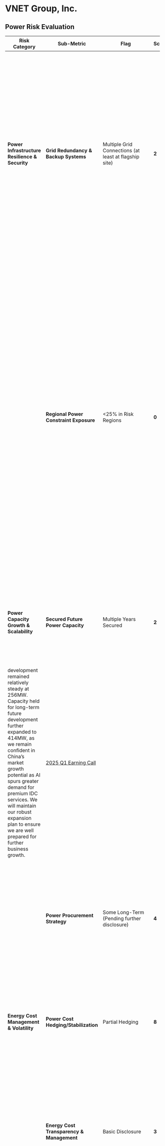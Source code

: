 #  VNET Group, Inc.

## Power Risk Evaluation

|**Risk Category**| **Sub-Metric**| **Flag**| **Score**|**Justification**| **Reference**|
| ------------------------------------ | ----------------------------------------- | --------------------------- | --------- | ------------------------------------------------------------------------------------------------------------------------------------------------------------------------------------------------------------------------------------------- | --------------------------------------------------------------------------- |
|**Power Infrastructure Resilience & Security**|**Grid Redundancy & Backup Systems**|Multiple Grid Connections (at least at flagship site)|**2**|Hangzhou facility—a flagship VNET Tier III+/Tier IV data center located in Zhejiang province—is documented to feature dual-grid 2N electrical input and N+1 diesel generator backup, indicating high-availability design at least at this site. Corporate material indicates VNET operates over 50 data centers across 30+ cities and emphasizes robust infrastructure in cluster regions like Beijing, Shanghai, Hangzhou, Chengdu—but detailed grid design specs are not publicly stated for most facilities. |[Hangzhou DC](https://www.datacenters.com/vnet-group-inc-hangzhou)|
||**Regional Power Constraint Exposure** | <25% in Risk Regions| **0**| VNET Group operates more than 50 data centers across 30+ cities in China, including major economically powered regions such as Beijing, Shanghai, Shenzhen, Guangzhou, Chengdu, Hangzhou, and Ningbo. This footprint is borough‑balanced and largely operated in central and eastern grid zones with robust reliability. Data supports carrier-neutral positioning in all major hubs (e.g., Beijing-Tianjin-Hebei, Yangtze River Delta, Greater Bay Area) with diversified grid access. China’s high-capacity data center clusters are primarily located in eastern and coastal regions, not in locations with frequent outage risk like remote western provinces. VNET avoids grid-stressed zones such as Inner Mongolia western corridor or Xinjiang. |[VNET DC](https://www.vnet.com/en/) <br>[China Power](https://chinapower.csis.org/china-energy-security/)</br>|
|**Power Capacity Growth & Scalability**| **Secured Future Power Capacity** |Multiple Years Secured | **2**|VNET capacity under construction was 377MW, with a pre-commitment rate for capacity under construction stable at 81.6% as of the end of March. Additionally, capacity held for short-term future
development remained relatively steady at 256MW. Capacity held for long-term future development further expanded to 414MW, as we remain confident in China’s market growth potential as AI spurs greater demand for premium IDC services. We will maintain our robust expansion plan to ensure we are well prepared for further business growth. |[2025 Q1 Earning Call](https://ir.21vianet.com/static-files/83665048-b82d-4dfa-b58f-4e79cd973d40)|
||**Power Procurement Strategy**|Some Long-Term (Pending further disclosure)| **4**| VNET has demonstrated strategic intent and investment into renewable energy integration via flagship campuses and alignment with green energy policy initiatives. However, no confirmed long-term PPAs or structured procurement contracts have been disclosed publicly.|[2025 Q1 Earning Call](https://ir.vnet.com/static-files/1c70dcde-6fd4-4a68-b925-3db4236c112e)|
|**Energy Cost Management & Volatility**|**Power Cost Hedging/Stabilization**| Partial Hedging | **8**| 1 2025 earnings presentation provides strong context on corporate commitment but includes no mention of PPAs, hedging contracts, or long-term procurement agreements with fixed pricing.| [VNET Env Report](https://www.prnewswire.com/news-releases/vnet-publishes-2024-environmental-social-and-governance-report-302439410.html)<br>[Earnings Presentation for 1Q25](https://ir.vnet.com/static-files/1c70dcde-6fd4-4a68-b925-3db4236c112e)</br> |
||**Energy Cost Transparency & Management** |Basic Disclosure| **3**| VNET’s 2024 ESG Report and investor materials confirm operational metrics such as: Average PUE: 1.27, Renewable Energy: 360,880 MWh, ~18% of consumption. The ESG/Earnings documents do not disclose cost-per-kWh figures, regional energy pricing, or facility-level power budget breakdowns. |[Earnings Presentation for 1Q25](https://ir.vnet.com/static-files/1c70dcde-6fd4-4a68-b925-3db4236c112e)|
|**Operational Energy Efficiency**|**Power Usage Effectiveness (PUE)** |1.25-1.4 | **2**| The average annual power usage effectiveness (PUE) of data centers with stabilized operations in 2024 was 1.27| [Earnings Presentation for 1Q25](https://ir.vnet.com/static-files/1c70dcde-6fd4-4a68-b925-3db4236c112e)|
| |**Efficiency Improvement Trajectory**| Stable/Improving**| **1**|PUE growth: 1.37 (2022) → 1.29 (2023) → 1.27 (2024). VNET has demonstrated a clear year-over-year improvement in efficiency, evidenced by sequential reductions in PUE.  | [Earnings Presentation for 1Q25](https://ir.vnet.com/static-files/1c70dcde-6fd4-4a68-b925-3db4236c112e) |
|**Sustainability & Regulatory Risk**|**Renewable Energy Integration**| <25%  | **15** | Renewable energy percentage 18% | [VNET ESG](https://www.vnet.com/upload/portal/PDF/2024esgreport.pdf)<br>[Earnings Presentation for 1Q25](https://ir.vnet.com/static-files/1c70dcde-6fd4-4a68-b925-3db4236c112e)</br>|
||**ESG/Climate Regulatory Preparedness**| Comprehensive Strategy | **0**| VNET is a participant in the UN Global Compact (UNGC) and aligns with the United Nations Sustainable Development Goals through its in-house SHIELD sustainability framework covering Environment, Governance, Development, and more.  |[VNET ESG](https://www.vnet.com/upload/portal/PDF/2024esgreport.pdf)|



## Geographic Risk Evaluation
| **Sub-Metric** | **Flag** | **Score** | **Justification** | **Reference** |
|----------------|----------|-----------|-------------------|---------------|
| **Asset Geographic Concentration Risk**   |Well diversified| **3**|VNET operates 50+ data centers across more than 30 cities, all within mainland China. There is no presence outside China. Although dispersed across ~30 cities (Beijing–Tianjin–Hebei, Yangtze River Delta, Greater Bay Area, Southwest China), there is no single metro hosting >40% of sites. |  |
| **Revenue Geographic Concentration Risk** |Low concentrated|**1**| According to SEC disclosures, all of VNET’s operating subsidiaries and Virtual Investment Entities (VIEs) are located in mainland China, with no international revenue-generating operations; geographic breakdowns in filings show no segmentation outside PRC revenue sources. 20‑F filings explicitly state: “revenues are derived from within the PRC; geographical segments are not presented”—confirming complete PRC exposure. |  |
| **High‑Risk Geographic Exposure** |Low ~ Moderate Exposure   | **4**|Tier-1 metros like Beijing, Shanghai, Guangdong cluster face high power demand, regulatory scrutiny, and rapid growth in data center deployments, stressing grid capacity. Ulanqab IDC Campus (Inner Mongolia) is a large-scale hub under development, located in a region relying on intermittent renewable sources with evolving grid stability. China’s rapid industrial expansion, coupled with regional power constraints and occasional extreme weather impacts (heatwaves, drought, dust storms) in northern regions like Inner Mongolia, adds physical exposure. A significant subset (~25–35%) of VNET's sites are located in high-demand urban industrial hubs with grid and environmental risk (e.g., Beijing, Shanghai, Guangdong).| |
| **Natural Disaster & Climate Risk** | Low~Moderate Risk |**4**|VNET’s city-level spread across east coast megacities, Guangdong, and inland hubs including Ulanqab. Climate & water stress: ~41% of Chinese data centre racks (national average) lie in drought-prone regions; ~28% in high-risk zones. | |
| **Market Saturation & Competition Risk**  |High Saturation|**6**|China is actively addressing a data center build glut, with thousands of local and state-backed facilities operating at 20–30% utilization. The MIIT is launching a national network to consolidate and manage this surplus capacity. Its IDC market share was estimated at ~1.4% globally but rising to ~11% in China’s carrier-neutral segment in earlier years—suggesting intense domestic competition among several similarly sized operators and network operators.| |


## Customer Concentration Risk.
| **Sub-Metric** | **Flag** | **Score** | **Justification** | **Reference** |
|----------------|----------|-----------|-------------------|---------------|
| **Single Customer Dependency** | Moderate Dependency | **8** |SEC Form 20‑F indicates that a single customer generated more than 10% but less than 20% of total net revenue in both the nine-month periods ended Sep 30, 2023 and 2024.| |
| **Top Customer Portfolio Concentration**     | Moderately Concentrated	 |**5**|	Top-tier customers are not detailed, but aggregate disclosure notes multiple customers each under 1% individually, with the large carrier subsidiaries aggregating ~5–6% of revenue—suggesting top‑5 share likely between 40–60%.| |
| **Customer Type & Pricing Power Risk**       |  Mixed | **6**| VNET serves diverse customer base including enterprise, cloud (Azure/Office 365 operator), telco subsidiaries, and retail SMBs. Hyperscaler partnerships exist, but enterprise mix helps balance pricing power.|   |
| **Contract Duration & Revenue Stability**    | Moderate Protection | **4**|Contracts include build‑to‑suit and recurring hosting agreements (1–3 years typical) with auto-renewal; not all are long-term or take‑or‑pay, offering moderate contractual stability. |   |
| **Customer Financial Quality & Credit Risk** | Mixed Quality| **3**  |Customer base includes large telecom subsidiaries (higher credit quality) and smaller SMEs/startups—variation means mostly stable but not uniformly investment‑grade credit profile.| 
